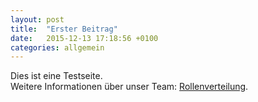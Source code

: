 ```yaml
---
layout: post
title:  "Erster Beitrag"
date:   2015-12-13 17:18:56 +0100
categories: allgemein
---
```

Dies ist eine Testseite.<br />
Weitere Informationen über unser Team: [Rollenverteilung][roles].

[roles]: http://pcai042.informatik.uni-leipzig.de/~dtp16/roles/
